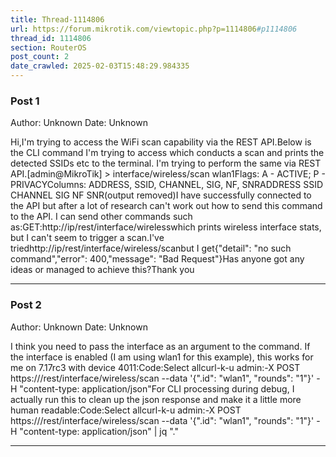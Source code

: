 ```yaml
---
title: Thread-1114806
url: https://forum.mikrotik.com/viewtopic.php?p=1114806#p1114806
thread_id: 1114806
section: RouterOS
post_count: 2
date_crawled: 2025-02-03T15:48:29.984335
---
```


### Post 1
Author: Unknown
Date: Unknown

Hi,I'm trying to access the WiFi scan capability via the REST API.Below is the CLI command I'm trying to access which conducts a scan and prints the detected SSIDs etc to the terminal. I'm trying to perform the same via REST API.[admin@MikroTik] > interface/wireless/scan wlan1Flags: A - ACTIVE; P - PRIVACYColumns: ADDRESS, SSID, CHANNEL, SIG, NF, SNRADDRESS            SSID                 CHANNEL               SIG   NF    SNR(output removed)I have successfully connected to the API but after a lot of research can't work out how to send this command to the API. I can send other commands such as:GET:http://ip/rest/interface/wirelesswhich prints wireless interface stats, but I can't seem to trigger a scan.I've triedhttp://ip/rest/interface/wireless/scanbut I get{"detail": "no such command","error": 400,"message": "Bad Request"}Has anyone got any ideas or managed to achieve this?Thank you

---
### Post 2
Author: Unknown
Date: Unknown

I think you need to pass the interface as an argument to the command.  If the interface is enabled (I am using wlan1 for this example), this works for me on 7.17rc3 with device 4011:Code:Select allcurl-k-u admin:<password>-X POST https://<ip>/rest/interface/wireless/scan --data '{".id": "wlan1", "rounds": "1"}' -H "content-type: application/json"For CLI processing during debug, I actually run this to clean up the json response and make it a little more human readable:Code:Select allcurl-k-u admin:<password>-X POST https://<ip>/rest/interface/wireless/scan --data '{".id": "wlan1", "rounds": "1"}' -H "content-type: application/json" | jq "."

---
